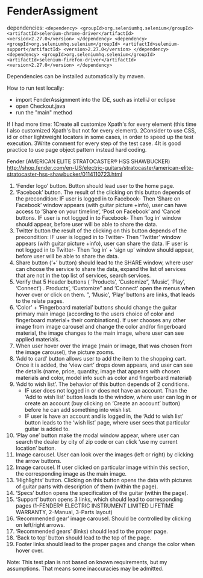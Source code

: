 # FenderAssigment

dependencies:
        `<dependency>
            <groupId>org.seleniumhq.selenium</groupId>
            <artifactId>selenium-chrome-driver</artifactId>
            <version>2.27.0</version>
        </dependency>
        <dependency>
            <groupId>org.seleniumhq.selenium</groupId>
            <artifactId>selenium-support</artifactId>
            <version>2.27.0</version>
        </dependency>
        <dependency>
            <groupId>org.seleniumhq.selenium</groupId>
            <artifactId>selenium-firefox-driver</artifactId>
            <version>2.27.0</version>
        </dependency>`
        
Dependencies can be installed automatically by maven.

How to run test locally:
* import FenderAssignment into the IDE, such as intelliJ or eclipse
* open Checkout.java
* run the "main" method

If I had more time: 
1Create all customize Xpath's for every element (this time I also customized Xpath's but not for every element).
2Consider to use CSS, id or other lightweight locators in some cases, in order to speed up the test execution.
3Write comment for every step of the test case.
4It is good practice to use page object pattern instead hard coding.


Fender (AMERICAN ELITE STRATOCASTER® HSS SHAWBUCKER)
http://shop.fender.com/en-US/electric-guitars/stratocaster/american-elite-stratocaster-hss-shawbucker/0114110723.html

1. ‘Fender logo’ button. Button should lead user to the home page.
2. ‘Facebook’ button. The result of the clicking on this button depends of the precondition:
    IF user is logged in to Facebook- Then ‘Share on Facebook’ window appears (with guitar picture    +info), user can have access to ‘Share on your timeline’, ‘Post on Facebook’ and ‘Cancel buttons.
    IF user is not logged in to Facebook- Then ‘log in’ window should appear, before user will be able to share the data.
3. Twitter button the result of the clicking on this button depends of the precondition:
    IF user is logged in to Twitter- Then ‘Twitter’ window appears (with guitar picture +info), user can share the data.
    IF user is not logged in to Twitter- Then ‘log in’ + ‘sign up’ window should appear, before user will  be able to share the data.
4. Share button (‘+’ button) should lead to the SHARE window, where user can choose the service to
  share the data, expand the list of services that are not in the top list of services, search services.
5. Verify that 5 Header buttons ( ‘Products’, ‘Customize”, ‘Music’, ‘Play’, ‘Connect’) . Products’, ‘Customize” and ‘Connect’ open the menus when hover over or click on them. ”, ‘Music’, ‘Play’ buttons are links, that leads to the relate pages.
6. ‘Color’ + ‘Fingerboard material’ buttons should change the guitar primary main image (according to the users choice of color and fingerboard material+ their combinations). If user chooses any other image from image carousel and change the color and/or fingerboard material, the image changes to the main image, where user can see applied materials.
7. When user hover over the image (main or image, that was chosen from the image carousel), the picture zooms.
8. ‘Add to card’ button allows user to add the item to the shopping cart. Once it is added, the ‘view cart’ drops down appears, and user can see the details (name, price, quantity, image that appears with chosen materials and color, model info such as color and fingerboard material)
9. ‘Add to wish list’. The behavior of this button depends of 2 conditions.
    * IF user does not logged in or does not have an account. Than the ‘Add to wish list’ button leads to the window, where user can log in or create an account (buy clicking on ‘Create an account’ button) before he can add something into wish list.
    * IF user is have an account and is logged in, the ‘Add to wish list’ button leads to the ‘wish list’ page, where user sees that particular guitar is added to. 
10. ‘Play one’ button make the modal window appear, where user can search the dealer by city of zip code or can click ‘use my current location’ button. 
11. Image carousel. User can look over the images (left or right) by clicking the arrow buttons.
12. Image carousel.  If user clicked on particular image within this section, the corresponding image as the main image.
13. ‘Highlights’ button. Clicking on this button opens the data with pictures of guitar parts with description of them (within the page).
14. ‘Specs’ button opens the specification of the guitar (within the page).
15. ‘Support’ button opens 3 links, which should lead to corresponding pages (1-FENDER® ELECTRIC INSTRUMENT LIMITED LIFETIME WARRANTY, 2-Manual, 3-Parts layout)
16. ‘Recommended gear’ image carousel. Should be controlled by clicking on left/right arrows.
17. ‘Recommended gears’ (links) should lead to the proper page.
18. ‘Back to top’ button should lead to the top of the page.
19. Footer links should lead to the proper pages and change the color when hover over.

Note: This test plan is not based on known requirements, but my assumptions. That means some inaccuracies may be admitted.





